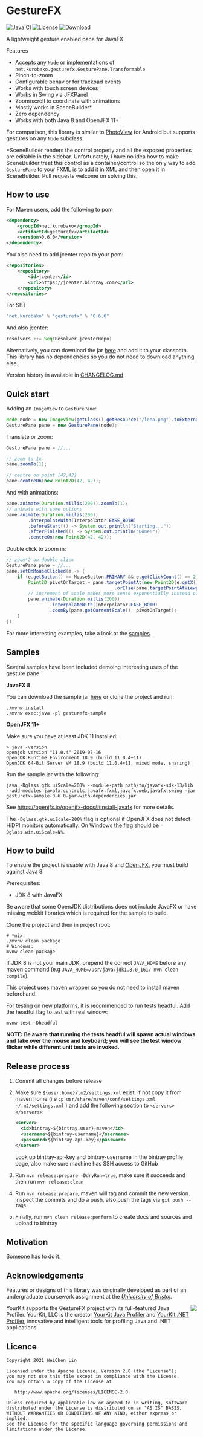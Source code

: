 GestureFX
==========

[![Java CI](https://github.com/tom91136/GestureFX/actions/workflows/main.yaml/badge.svg)](https://github.com/tom91136/GestureFX/actions/workflows/main.yaml)
[![License](https://img.shields.io/badge/License-Apache%202.0-blue.svg)](https://opensource.org/licenses/Apache-2.0)
[![Download](https://api.bintray.com/packages/tom91136/maven/gesturefx/images/download.svg)](https://bintray.com/tom91136/maven/gesturefx/_latestVersion)

A lightweight gesture enabled pane for JavaFX
 
Features

 * Accepts any `Node` or implementations of `net.kurobako.gesturefx.GesturePane.Transformable`
 * Pinch-to-zoom
 * Configurable behavior for trackpad events
 * Works with touch screen devices
 * Works in Swing via JFXPanel
 * Zoom/scroll to coordinate with animations
 * Mostly works in SceneBuilder*
 * Zero dependency
 * Works with both Java 8 and OpenJFX 11+

For comparison, this library is similar to [PhotoView](https://github.com/chrisbanes/PhotoView) 
for Android but supports gestures on any `Node` subclass.

*SceneBuilder renders the control properly and all the exposed properties are editable in the 
sidebar. Unfortunately, I have no idea how to make SceneBuilder treat this control as a 
container/control so the only way to add `GesturePane` to your FXML is to add it in XML and then 
open it in SceneBuilder. Pull requests welcome on solving this.

## How to use

For Maven users, add the following to pom
```xml
<dependency>
    <groupId>net.kurobako</groupId>
    <artifactId>gesturefx</artifactId>
    <version>0.6.0</version>
</dependency>
```
You also need to add jcenter repo to your pom:
```xml
<repositories>
    <repository>
        <id>jcenter</id>
        <url>https://jcenter.bintray.com/</url>
    </repository>
</repositories>
```

For SBT
```scala
"net.kurobako" % "gesturefx" % "0.6.0"    
```
And also jcenter:
```scala
resolvers ++= Seq(Resolver.jcenterRepo)
```

Alternatively, you can download the jar [here](https://dl.bintray.com/tom91136/maven/net/kurobako/gesturefx/0.6.0/gesturefx-0.6.0.jar)
 and add it to your classpath. This library has no dependencies so you do not need to download 
anything else.
 
Version history in available in [CHANGELOG.md](CHANGELOG.md)

## Quick start

Adding an `ImageView` to `GesturePane`:

```java
Node node = new ImageView(getClass().getResource("/lena.png").toExternalForm());
GesturePane pane = new GesturePane(node);
```

Translate or zoom:

```java
GesturePane pane = //...

// zoom to 1x 
pane.zoomTo(1);

// centre on point [42,42] 
pane.centreOn(new Point2D(42, 42));

```
And with animations:

```java
pane.animate(Duration.millis(200)).zoomTo(1);
// animate with some options
pane.animate(Duration.millis(200))
		.interpolateWith(Interpolator.EASE_BOTH)
		.beforeStart(() -> System.out.println("Starting..."))
		.afterFinished(() -> System.out.println("Done!"))
		.centreOn(new Point2D(42, 42));

```
Double click to zoom in:
```java
// zoom*2 on double-click
GesturePane pane = //...
pane.setOnMouseClicked(e -> {
	if (e.getButton() == MouseButton.PRIMARY && e.getClickCount() == 2) {
		Point2D pivotOnTarget = pane.targetPointAt(new Point2D(e.getX(), e.getY()))
				                        .orElse(pane.targetPointAtViewportCentre());
		// increment of scale makes more sense exponentially instead of linearly 
		pane.animate(Duration.millis(200))
				.interpolateWith(Interpolator.EASE_BOTH)
				.zoomBy(pane.getCurrentScale(), pivotOnTarget);
	}
});
```

For more interesting examples, take a look at the [samples](gesturefx-sample/src/main/java/net/kurobako/gesturefx/sample).

## Samples

Several samples have been included demoing interesting uses of the gesture pane.

**JavaFX 8**

You can download the sample jar [here](https://dl.bintray.com/tom91136/maven/net/kurobako/gesturefx-sample/0.6.0/gesturefx-sample-0.6.0-jar-with-dependencies.jar) 
or clone the project and run:

    ./mvnw install
    ./mvnw exec:java -pl gesturefx-sample
    

**OpenJFX 11+**

Make sure you have at least JDK 11 installed:

    > java -version
    openjdk version "11.0.4" 2019-07-16
    OpenJDK Runtime Environment 18.9 (build 11.0.4+11)
    OpenJDK 64-Bit Server VM 18.9 (build 11.0.4+11, mixed mode, sharing)


Run the sample jar with the following:

    java -Dglass.gtk.uiScale=200% --module-path path/to/javafx-sdk-13/lib --add-modules javafx.controls,javafx.fxml,javafx.web,javafx.swing -jar gesturefx-sample-0.6.0-jar-with-dependencies.jar

See <https://openjfx.io/openjfx-docs/#install-javafx> for more details.

The `-Dglass.gtk.uiScale=200%` flag is optional if OpenJFX does not detect HiDPI monitors automatically. 
On Windows the flag should be `-Dglass.win.uiScale=N%`.


## How to build

To ensure the project is usable with Java 8 and [OpenJFX](https://openjfx.io/), you must build against Java 8. 

Prerequisites:

 * JDK 8 with JavaFX
 
Be aware that some OpenJDK distributions does not include JavaFX or have missing webkit libraries which is required for the sample to build. 

Clone the project and then in project root:

    # *nix:
    ./mvnw clean package 
    # Windows:
    mvnw clean package

If JDK 8 is not your main JDK, prepend the correct `JAVA_HOME` before any maven command (e.g `JAVA_HOME=/usr/java/jdk1.8.0_161/ mvn clean compile`).

This project uses maven wrapper so you do not need to install maven
beforehand.

For testing on new platforms, it is recommended to run tests headful. Add the headful flag to test
with real window:

    mvnw test -Dheadful

**NOTE: Be aware that running the tests headful will spawn actual windows and take over the mouse 
and keyboard; you will see the test window flicker while different unit tests are invoked.**

## Release process

1. Commit all changes before release
2. Make sure `${user.home}/.m2/settings.xml` exist, if not copy it from maven home (i.e `cp usr/share/maven/conf/settings.xml ~/.m2/settings.xml` ) and add the following section to `<servers></servers>`:

    ```xml
    <server>
      <id>bintray-${bintray.user}-maven</id>
      <username>${bintray-username}</username>
      <password>${bintray-api-key}</password>
    </server>
    ```
    Look up bintray-api-key and bintray-username in the bintray profile page, also make sure machine has SSH access to GitHub
3. Run `mvn release:prepare -DdryRun=true`, make sure it succeeds and then run `mvn release:clean`
4. Run `mvn release:prepare`, maven will tag and commit the new version. Inspect the commits and do a push, also push the tags via `git push --tags`
5. Finally, run `mvn clean release:perform` to create docs and sources and upload to bintray 


## Motivation

Someone has to do it.

## Acknowledgements

Features or designs of this library was originally developed as part of an undergraduate coursework 
assignment at the 
[*University of Bristol*](http://www.bristol.ac.uk/engineering/departments/computerscience/). 


<img src="https://www.yourkit.com/images/yklogo.png" align="right" />

YourKit supports the GestureFX project with its full-featured Java Profiler.
YourKit, LLC is the creator [YourKit Java Profiler](https://www.yourkit.com/java/profiler/index.jsp)
and [YourKit .NET Profiler](https://www.yourkit.com/.net/profiler/index.jsp),
innovative and intelligent tools for profiling Java and .NET applications.


## Licence

    Copyright 2021 WeiChen Lin
    
    Licensed under the Apache License, Version 2.0 (the "License");
    you may not use this file except in compliance with the License.
    You may obtain a copy of the License at
    
       http://www.apache.org/licenses/LICENSE-2.0
    
    Unless required by applicable law or agreed to in writing, software
    distributed under the License is distributed on an "AS IS" BASIS,
    WITHOUT WARRANTIES OR CONDITIONS OF ANY KIND, either express or implied.
    See the License for the specific language governing permissions and
    limitations under the License.